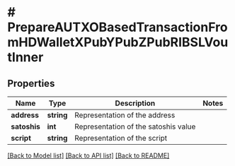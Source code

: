 # # PrepareAUTXOBasedTransactionFromHDWalletXPubYPubZPubRIBSLVoutInner

## Properties

Name | Type | Description | Notes
------------ | ------------- | ------------- | -------------
**address** | **string** | Representation of the address |
**satoshis** | **int** | Representation of the satoshis value |
**script** | **string** | Representation of the script |

[[Back to Model list]](../../README.md#models) [[Back to API list]](../../README.md#endpoints) [[Back to README]](../../README.md)

